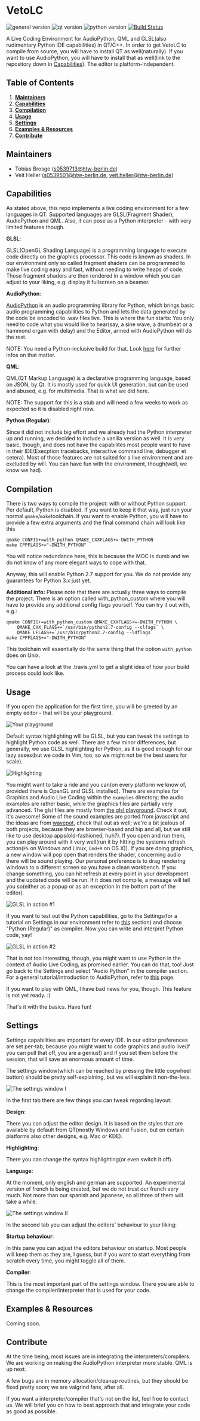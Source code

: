 VetoLC
======

![general version](http://img.shields.io/badge/version-0.2.1-yellow.svg)
![qt version](http://img.shields.io/badge/qt_version-5.1--5.3-blue.svg)
![python version](http://img.shields.io/badge/python_version-2.5--2.7-red.svg)
[![Build Status](https://travis-ci.org/hellerve/VetoLC.png?branch=master)](https://travis-ci.org/hellerve/VetoLC)

A Live Coding Environment for AudioPython, QML and GLSL(also rudimentary Python IDE capabilities) in QT/C++.
In order to get VetoLC to compile from source, you will have to install QT as well(naturally). If you want
to use AudioPython, you will have to install that as well(link to the repository down in 
[Capabilities](#capabilities)). The editor is platform-independent.

Table of Contents
-----------------
1. **[Maintainers](#maintainers)**
2. **[Capabilities](#capabilities)**
3. **[Compilation](#compilation)**
4. **[Usage](#usage)**
5. **[Settings](#settings)**
6. **[Examples & Resources](#examples--resources)**
7. **[Contribute](#contribute)**

Maintainers
-----------

* Tobias Brosge (<s0539713@htw-berlin.de>)
* Veit Heller (<s0539501@htw-berlin.de>, <veit.heller@htw-berlin.de>)

Capabilities
------------

As stated above, this repo implements a live coding environment for a few languages in QT.
Supported languages are GLSL(Fragment Shader), AudioPython and QML. Also, it can pose as
a Python interpreter - with very limited features though.

**GLSL**:

GLSL(OpenGL Shading Language) is a programming language to execute code directly on the 
graphics processor. This code is known as shaders. In our environment only so called fragment
shaders can be programmed to make live coding easy and fast, without needing to write heaps of 
code. Those fragment shaders are then rendered in a window which you can adjust to your liking,
e.g. display it fullscreen on a beamer.

**AudioPython**:

[AudioPython](https://github.com/hellerve/AudioPython) is an audio programming library for Python,
which brings basic audio programming capabilities to Python and lets the data generated by the code
be encoded to .wav files live. This is where the fun starts: You only need to code what you would
like to hear(say, a sine wave, a drumbeat or a hammond organ with delay) and the Editor, armed with
AudioPython will do the rest.

NOTE: You need a Python-inclusive build for that. Look [here](#compilation) for further infos on that
matter.

**QML**:

QML(QT Markup Language) is a declarative programming language, based on JSON, by Qt. It is mostly
used for quick UI generation, but can be used and abused, e.g. for multimedia. That is what we did
here.

NOTE: The support for this is a stub and will need a few weeks to work as expected so it is 
disabled right now.

**Python (Regular)**:

Since it did not include big effort and we already had the Python interpreter up and running, we 
decided to include a vanilla version as well. It is very basic, though, and does not have the 
capabilites most people want to have in their IDE(Execption tracebacks, interactive command line,
debugger et cetera).
Most of those features are not suited for a live environment and are excluded by will.
You can have fun with the environment, though(well, we know we had).

Compilation
-----------

There is two ways to compile the project: with or without Python support. Per default, Python
is disabled. If you want to keep it that way, just run your normal `qmake`/`make`toolchain.
If you want to enable Python, you will have to provide a few extra arguments and the final
command chain will look like this

```
qmake CONFIG+=with_python QMAKE_CXXFLAGS+=-DWITH_PYTHON
make CPPFLAGS+="-DWITH_PYTHON"
```

You will notice redundance here, this is because the MOC is dumb and we do not know of any
more elegant ways to cope with that.

Anyway, this will enable Python 2.7 support for you. We do not provide any guarantees for 
Python 3.x just yet.

**Additional info:**
Please note that there are actually three ways to compile the project. There is an option
called with_python_custom where you will have to provide any additional config flags yourself.
You can try it out with, e.g.:

```
qmake CONFIG+=with_python_custom QMAKE_CXXFLAGS+=-DWITH_PYTHON \
    QMAKE_CXX_FLAGS+=`/usr/bin/python2.7-config --clfags` \
    QMAKE_LFLAGS+=`/usr/bin/python2.7-config --ldflags`
make CPPFLAGS+="-DWITH_PYTHON"
```

This toolchain will essentially do the same thing that the option ```with_python``` does on Unix.

You can have a look at the .travis.yml to get a slight idea of how your build process could look like.

Usage
-----

If you open the application for the first time, you will be greeted by an empty editor - that
will be your playground.

![Your playground](images/Documentation/open.png "Your playground")

Default syntax highlighting will be GLSL, but you can tweak the settings to highlight Python
code as well. There are a few minor differences, but generally, we use GLSL highlighting for
Python, as it is good enough for our lazy asses(but we code in Vim, too, so we might not be the
best users for scale).

![Highlighting](images/Documentation/glsl.png "Highlighting in a nutshell")

You might want to take a ride and you can(on every platform we know of, provided there is OpenGL
and GLSL installed). There are examples for Graphics and Audio Live Coding within the `examples`
directory; the audio examples are rather basic, while the graphics files are partially very advanced. 
The glsl files are mostly from [the glsl playground](https://glsl.heroku.com). Check it out, it's 
awesome! Some of the sound examples are ported from javascript and the ideas are from 
[wavepot](https://wavepot.com), check that out as well; we're a bit jealous of both projects, because
they are browser-based and hip and all, but we still like to use desktop apps(old-fashioned, huh?).
If you open and run them, you can play around with it very well(run it by hitting the systems refresh 
action(`F5` on Windows and Linux, `Cmd+R` on OS X)). If you are doing graphics, a new window 
will pop open that renders the shader, concerning audio there will be sound playing. 
Our personal preference is to drag rendering windows to a different screen so you have a clean 
workbench. If you change something, you can hit refresh at every point in your development and the 
updated code will be run. If it does not compile, a message will tell you so(either as a popup or
as an exception in the bottom part of the editor).

![GLSL in action #1](images/Documentation/glslcompiled.png "GLSL example #1")

If you want to test out the Python capabilities, go to the Settings(for a tutorial on Settings 
in our environment refer to [this](#settings) section) and choose "Python (Regular)" as compiler.
Now you can write and interpret Python code, yay!

![GLSL in action #2](images/Documentation/glslcompiled2.png "GLSL example #2")

That is not too interesting, though, you might want to use Python in the context of Audio Live
Coding, as promised earlier. You can do that, too! Just go back to the Settings and select "Audio
Python" in the compiler section. For a general tutorial/introduction to AudioPython, refer to 
[this](https://github.com/hellerve/AudioPython) page.

If you want to play with QML, I have bad news for you, though. This feature is not yet ready. :(

That's it with the basics. Have fun!

Settings
--------

Settings capabilities are important for every IDE. In our editor preferences are set per-tab,
because you might want to code graphics and audio live(if you can pull that off, you are a 
genius!) and if you set them before the session, that will save an enormous amount of time.

The settings window(which can be reached by pressing the little cogwheel button) should
be pretty self-explaining, but we will explain it non-the-less.

![The settings window I](images/Documentation/settings.png "The settings window, I")

In the first tab there are few things you can tweak regarding layout:

**Design**:

There you can adjust the editor design. It is based on the styles that are available by
default from QT(mostly Windows and Fusion, but on certain platforms also other designs,
e.g. Mac or KDE).

**Highlighting**:

There you can change the syntax highlighting(or even switch it off).

**Language**:

At the moment, only english and german are supported. An experimental version
of french is being created, but we do not trust our french very much. Not more than
our spanish and japanese, so all three of them will take a while.

![The settings window II](images/Documentation/settings2.png "The settings window, II")

In the second tab you can adjust the editors' behaviour to your liking:

**Startup behaviour**:

In this pane you can adjust the editors behaviour on startup. Most people will keep them
as they are, I guess, but if you want to start everything from scratch every time, you might
toggle all of them.

**Compiler**:

This is the most important part of the settings window. There you are able to change the 
compiler/interpreter that is used for your code.

Examples & Resources
--------------------

Coming soon.

Contribute
----------

At the time being, most issues are in integrating the interpreters/compilers. We are working
on making the AudioPython interpreter more stable. QML is up next.

A few bugs are in memory allocation/cleanup routines, but they should be fixed pretty soon;
we are valgrind fans, after all.

If you want a interpreter/compiler that's not on the list, feel free to contact us. We
will brief you on how to best approach that and integrate your code as good as possible.
